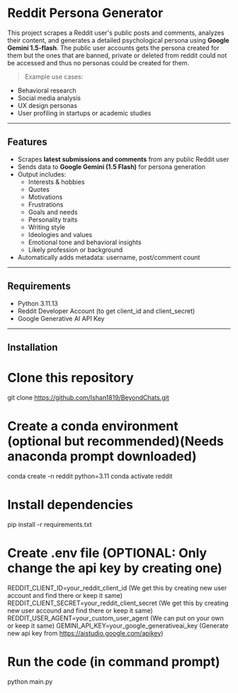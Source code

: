 # Reddit Persona Generator

This project scrapes a Reddit user's public posts and comments, analyzes their content, and generates a detailed psychological persona using **Google Gemini 1.5-flash**. The public user accounts gets the persona created for them but the ones that are banned, private or deleted from reddit could not be accessed and thus no personas could be created for them.

> Example use cases:
 - Behavioral research
 - Social media analysis
 - UX design personas
 - User profiling in startups or academic studies

---

## Features

- Scrapes **latest submissions and comments** from any public Reddit user
- Sends data to **Google Gemini (1.5 Flash)** for persona generation
- Output includes:
  - Interests & hobbies  
  - Quotes
  - Motivations
  - Frustrations
  - Goals and needs
  - Personality traits  
  - Writing style  
  - Ideologies and values  
  - Emotional tone and behavioral insights  
  - Likely profession or background
- Automatically adds metadata: username, post/comment count

---

## Requirements

- Python 3.11.13
- Reddit Developer Account (to get client_id and client_secret)
- Google Generative AI API Key

---

## Installation
# Clone this repository 
git clone https://github.com/Ishan1819/BeyondChats.git

# Create a conda environment (optional but recommended)(Needs anaconda prompt downloaded)
conda create -n reddit python=3.11
conda activate reddit  

# Install dependencies
pip install -r requirements.txt

# Create .env file                                 (OPTIONAL: Only change the api key by creating one)
REDDIT_CLIENT_ID=your_reddit_client_id             (We get this by creating new user account and find there or keep it same)
REDDIT_CLIENT_SECRET=your_reddit_client_secret     (We get this by creating new user accound and find there or keep it same)
REDDIT_USER_AGENT=your_custom_user_agent           (We can put on your own or keep it same)
GEMINI_API_KEY=your_google_generativeai_key        (Generate new api key from https://aistudio.google.com/apikey)

# Run the code (in command prompt)
python main.py


